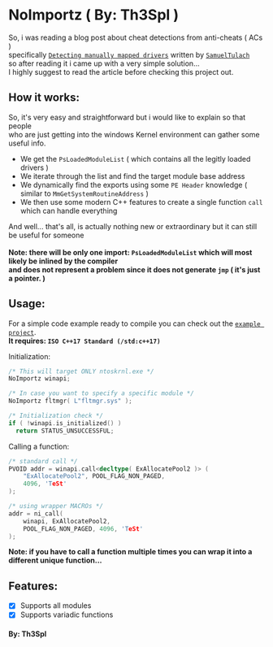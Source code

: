 # NoImportz ( By: Th3Spl )

So, i was reading a blog post about cheat detections from anti-cheats ( ACs ) </br>
specifically [`Detecting manually mapped drivers`](https://tulach.cc/detecting-manually-mapped-drivers/)
written by [`SamuelTulach`](https://github.com/SamuelTulach) <br/> 
so after reading it i came up with a very simple solution... <br/>
I highly suggest to read the article before checking this project out.

## How it works:
So, it's very easy and straightforward but i would like to explain so that people <br/>
who are just getting into the windows Kernel environment can gather some useful info. <br/>

- We get the `PsLoadedModuleList` ( which contains all the legitly loaded drivers )
- We iterate through the list and find the target module base address
- We dynamically find the exports using some `PE Header` knowledge ( similar to `MmGetSystemRoutineAddress` )
- We then use some modern C++ features to create a single function `call` which can handle everything

And well... that's all, is actually nothing new or extraordinary but it can still be useful for someone <br/><br/>
**Note: there will be only one import: `PsLoadedModuleList` which will most likely be inlined by the compiler </br>
and does not represent a problem since it does not generate `jmp` ( it's just a pointer. )**

## Usage: 
For a simple code example ready to compile you can check out the [`example project`](https://github.com/Th3Spl/NoImportz/tree/main/NoImportz). <br/>
**It requires: `ISO C++17 Standard (/std:c++17)`**

Initialization:
```cpp
/* This will target ONLY ntoskrnl.exe */ 
NoImportz winapi;

/* In case you want to specify a specific module */
NoImportz fltmgr( L"fltmgr.sys" );

/* Initialization check */
if ( !winapi.is_initialized() )
  return STATUS_UNSUCCESSFUL;
```

Calling a function:
```cpp
/* standard call */
PVOID addr = winapi.call<decltype( ExAllocatePool2 )> (
	"ExAllocatePool2", POOL_FLAG_NON_PAGED,
	4096, 'TeSt'
);

/* using wrapper MACROs */
addr = ni_call(
	winapi, ExAllocatePool2, 
	POOL_FLAG_NON_PAGED, 4096, 'TeSt'
);
```
**Note: if you have to call a function multiple times you can wrap it into a different unique function...**

## Features:
- [x] Supports all modules
- [x] Supports variadic functions

#### By: Th3Spl

